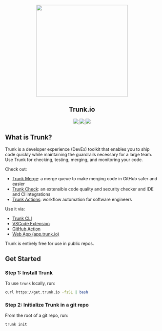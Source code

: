 <!-- trunk-ignore(markdownlint/MD041) -->
<p align="center">
  <a href="https://docs.trunk.io">
    <img height="300" src="https://user-images.githubusercontent.com/3904462/199616921-7861e331-c774-43bf-8c17-1ecd27d0a750.png" />
  </a>
</p>
<h2 align="center">Trunk.io</h2>
<p align="center">
  <a href="https://marketplace.visualstudio.com/items?itemName=Trunk.io">
    <img src="https://img.shields.io/visual-studio-marketplace/i/Trunk.io?logo=visualstudiocode"/>
  </a>
  <a href="https://slack.trunk.io">
    <img src="https://img.shields.io/badge/slack-slack.trunk.io-blue?logo=slack"/>
  </a>
  <a href="https://docs.trunk.io">
    <img src="https://img.shields.io/badge/docs.trunk.io-7f7fcc?label=docs&logo=readthedocs&labelColor=555555&logoColor=ffffff"/>
  </a>
</p>

## What is Trunk?

Trunk is a developer experience (DevEx) toolkit that enables you to ship code quickly while maintaining the guardrails necessary for a large team. Use Trunk for checking, testing, merging, and monitoring your code.

Check out:

- [Trunk Merge](https://docs.trunk.io/docs/merge): a merge queue to make merging code in GitHub safer and easier
- [Trunk Check](https://docs.trunk.io/docs/check): an extensible code quality and security checker and IDE and CI integrations
- [Trunk Actions](https://docs.trunk.io/docs/actions): workflow automation for software engineers

Use it via:

- [Trunk CLI](https://docs.trunk.io/docs/overview)
- [VSCode Extension](https://marketplace.visualstudio.com/items?itemName=trunk.io)
- [GitHub Action](https://github.com/marketplace/actions/trunk-check)
- [Web App (app.trunk.io)](https://app.trunk.io)

Trunk is entirely free for use in public repos.

## Get Started

### Step 1: Install Trunk

To use `trunk` locally, run:

```bash
curl https://get.trunk.io -fsSL | bash
```

### Step 2: Initialize Trunk in a git repo

From the root of a git repo, run:

```bash
trunk init
```
